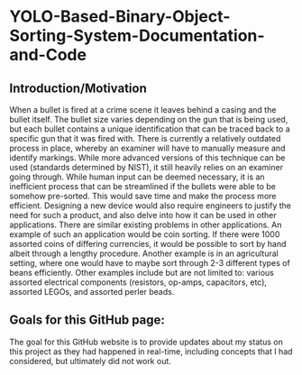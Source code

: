 # YOLO-Based-Binary-Object-Sorting-System-Documentation-and-Code

## Introduction/Motivation
  When a bullet is fired at a crime scene it leaves behind a casing and the bullet itself. The bullet size varies depending on the gun that is being used, but each bullet contains a unique identification that can be traced back to a specific gun that it was fired with. There is currently a relatively outdated process in place, whereby an examiner will have to manually measure and identify markings. While more advanced versions of this technique can be used (standards determined by NIST), it still heavily relies on an examiner going through. While human input can be deemed necessary, it is an inefficient process that can be streamlined if the bullets were able to be somehow pre-sorted. This would save time and make the process more efficient. 
  Designing a new device would also require engineers to justify the need for such a product, and also delve into how it can be used in other applications. There are similar existing problems in other applications. An example of such an application would be coin sorting. If there were 1000 assorted coins of differing currencies, it would be possible to sort by hand albeit through a lengthy procedure. Another example is in an agricultural setting, where one would have to maybe sort through 2-3 different types of beans efficiently. Other examples include but are not limited to: various assorted electrical components (resistors, op-amps, capacitors, etc), assorted LEGOs, and assorted perler beads. 

## Goals for this GitHub page:
  The goal for this GitHub website is to provide updates about my status on this project as they had happened in real-time, including concepts that I had considered, but ultimately did not work out. 

